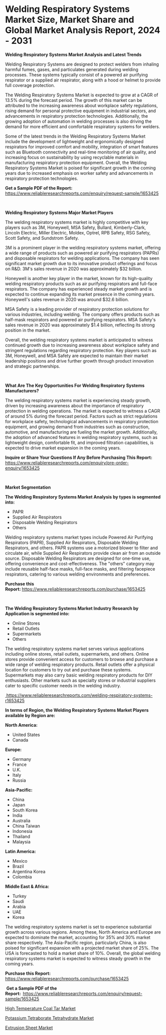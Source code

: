 <p><h1>Welding Respiratory Systems Market Size, Market Share and Global Market Analysis Report, 2024 - 2031</h1></p><p><strong>Welding Respiratory Systems Market Analysis and Latest Trends</strong></p>
<p><p>Welding Respiratory Systems are designed to protect welders from inhaling harmful fumes, gases, and particulates generated during welding processes. These systems typically consist of a powered air purifying respirator or a supplied air respirator, along with a hood or helmet to provide full coverage protection.</p><p>The Welding Respiratory Systems Market is expected to grow at a CAGR of 13.5% during the forecast period. The growth of this market can be attributed to the increasing awareness about workplace safety regulations, rising demand for personal protective equipment in industrial sectors, and advancements in respiratory protection technologies. Additionally, the growing adoption of automation in welding processes is also driving the demand for more efficient and comfortable respiratory systems for welders.</p><p>Some of the latest trends in the Welding Respiratory Systems Market include the development of lightweight and ergonomically designed respirators for improved comfort and mobility, integration of smart features such as Bluetooth connectivity and real-time monitoring of air quality, and increasing focus on sustainability by using recyclable materials in manufacturing respiratory protection equipment. Overall, the Welding Respiratory Systems Market is poised for significant growth in the coming years due to increased emphasis on worker safety and advancements in respiratory protection technologies.</p></p>
<p><strong>Get a Sample PDF of the Report:&nbsp;</strong> <a href="https://www.reliableresearchreports.com/enquiry/request-sample/1653425">https://www.reliableresearchreports.com/enquiry/request-sample/1653425</a></p>
<p>&nbsp;</p>
<p><strong>Welding Respiratory Systems Major Market Players</strong></p>
<p><p>The welding respiratory systems market is highly competitive with key players such as 3M, Honeywell, MSA Safety, Bullard, Kimberly-Clark, Lincoln Electric, Miller Electric, Moldex, Optrel, RPB Safety, RSG Safety, Scott Safety, and Sundstrom Safety. </p><p>3M is a prominent player in the welding respiratory systems market, offering a wide range of products such as powered air purifying respirators (PAPRs) and disposable respirators for welding applications. The company has seen significant market growth due to its innovative product offerings and focus on R&D. 3M's sales revenue in 2020 was approximately $32 billion.</p><p>Honeywell is another key player in the market, known for its high-quality welding respiratory products such as air purifying respirators and full-face respirators. The company has experienced steady market growth and is expected to continue expanding its market presence in the coming years. Honeywell's sales revenue in 2020 was around $32.6 billion.</p><p>MSA Safety is a leading provider of respiratory protection solutions for various industries, including welding. The company offers products such as half-mask respirators and powered air purifying respirators. MSA Safety's sales revenue in 2020 was approximately $1.4 billion, reflecting its strong position in the market.</p><p>Overall, the welding respiratory systems market is anticipated to witness continued growth due to increasing awareness about workplace safety and stringent regulations regarding respiratory protection. Key players such as 3M, Honeywell, and MSA Safety are expected to maintain their market leadership positions and drive further growth through product innovation and strategic partnerships.</p></p>
<p>&nbsp;</p>
<p><strong>What Are The Key Opportunities For Welding Respiratory Systems Manufacturers?</strong></p>
<p><p>The welding respiratory systems market is experiencing steady growth, driven by increasing awareness about the importance of respiratory protection in welding operations. The market is expected to witness a CAGR of around 5% during the forecast period. Factors such as strict regulations for workplace safety, technological advancements in respiratory protection equipment, and growing demand from industries such as construction, automotive, and manufacturing are fueling the market growth. Additionally, the adoption of advanced features in welding respiratory systems, such as lightweight design, comfortable fit, and improved filtration capabilities, is expected to drive market expansion in the coming years.</p></p>
<p><strong>Inquire or Share Your Questions If Any Before Purchasing This Report:</strong> <a href="https://www.reliableresearchreports.com/enquiry/pre-order-enquiry/1653425">https://www.reliableresearchreports.com/enquiry/pre-order-enquiry/1653425</a></p>
<p>&nbsp;</p>
<p><strong>Market Segmentation</strong></p>
<p><strong>The Welding Respiratory Systems Market Analysis by types is segmented into:</strong></p>
<p><ul><li>PAPR</li><li>Supplied Air Respirators</li><li>Disposable Welding Respirators</li><li>Others</li></ul></p>
<p><p>Welding respiratory systems market types include Powered Air Purifying Respirators (PAPR), Supplied Air Respirators, Disposable Welding Respirators, and others. PAPR systems use a motorized blower to filter and circulate air, while Supplied Air Respirators provide clean air from an outside source. Disposable Welding Respirators are designed for one-time use, offering convenience and cost-effectiveness. The "others" category may include reusable half-face masks, full-face masks, and filtering facepiece respirators, catering to various welding environments and preferences.</p></p>
<p><strong>Purchase this Report:&nbsp;</strong><a href="https://www.reliableresearchreports.com/purchase/1653425">https://www.reliableresearchreports.com/purchase/1653425</a></p>
<p>&nbsp;</p>
<p><strong>The Welding Respiratory Systems Market Industry Research by Application is segmented into:</strong></p>
<p><ul><li>Online Stores</li><li>Retail Outlets</li><li>Supermarkets</li><li>Others</li></ul></p>
<p><p>The welding respiratory systems market serves various applications including online stores, retail outlets, supermarkets, and others. Online stores provide convenient access for customers to browse and purchase a wide range of welding respiratory products. Retail outlets offer a physical location for customers to try out and purchase these systems. Supermarkets may also carry basic welding respiratory products for DIY enthusiasts. Other markets such as specialty stores or industrial suppliers cater to specific customer needs in the welding industry.</p></p>
<p><a href="https://www.reliableresearchreports.com/welding-respiratory-systems-r1653425">&nbsp;https://www.reliableresearchreports.com/welding-respiratory-systems-r1653425</a></p>
<p><strong>In terms of Region, the Welding Respiratory Systems Market Players available by Region are:</strong></p>
<p>
    <p> <strong> North America: </strong>
        <ul>
            <li>United States</li>
            <li>Canada</li>
        </ul>
        </p> 
    <p> <strong> Europe: </strong>
        <ul>
            <li>Germany</li>
            <li>France</li>
            <li>U.K.</li>
            <li>Italy</li>
            <li>Russia</li>
        </ul>
        </p> 
    <p> <strong> Asia-Pacific: </strong>
        <ul>
            <li>China</li>
            <li>Japan</li>
            <li>South Korea</li>
            <li>India</li>
            <li>Australia</li>
            <li>China Taiwan</li>
            <li>Indonesia</li>
            <li>Thailand</li>
            <li>Malaysia</li>
        </ul>
        </p> 
    <p> <strong> Latin America: </strong>
        <ul>
            <li>Mexico</li>
            <li>Brazil</li>
            <li>Argentina Korea</li>
            <li>Colombia</li>
        </ul>
        </p> 
    <p> <strong> Middle East & Africa: </strong>
        <ul>
            <li>Turkey</li>
            <li>Saudi</li>
            <li>Arabia</li>
            <li>UAE</li>
            <li>Korea</li>
        </ul>
    </p>
    </p>
<p><p>The welding respiratory systems market is set to experience substantial growth across various regions. Among these, North America and Europe are expected to dominate the market, accounting for 35% and 30% market share respectively. The Asia-Pacific region, particularly China, is also poised for significant expansion with a projected market share of 25%. The USA is forecasted to hold a market share of 10%. Overall, the global welding respiratory systems market is expected to witness steady growth in the coming years.</p></p>
<p><strong>Purchase this Report: </strong><a href="https://www.reliableresearchreports.com/purchase/1653425">https://www.reliableresearchreports.com/purchase/1653425</a></p>
<p>&nbsp;<strong>Get a Sample PDF of the Report:&nbsp;&nbsp;</strong><a href="https://www.reliableresearchreports.com/enquiry/request-sample/1653425">https://www.reliableresearchreports.com/enquiry/request-sample/1653425</a></p>
<p><strong></strong></p>
<p><p><a href="https://www.linkedin.com/pulse/high-temperature-coal-tar-market-overview-global-trends-future-6pujf">High Temperature Coal Tar Market</a></p><p><a href="https://www.linkedin.com/pulse/potassium-tetraborate-tetrahydrate-market-size-growth-trends-pgkbf">Potassium Tetraborate Tetrahydrate Market</a></p><p><a href="https://www.linkedin.com/pulse/deep-dive-extrusion-sheet-market-itstrends-segmentation-competitive-glgaf">Extrusion Sheet Market</a></p></p>